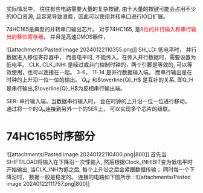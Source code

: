 实际情况中， 往往有些电路需要大量的复杂按键, 由于大量的按键可能会占用不少的IO口资源, 且容易导致浪费，因此可以使用并转串口进行IO口扩展。 

74HC165是典型的并转串口输出芯片。 
对于74HC165, 是<mark style="background: transparent; color: red">8位的并行输入和串行输出的移位寄存器</mark>， 并且是高速CMOS器件，


![[attachments/Pasted image 20240122110355.png]]
SH_LD: 低电平时， 并行数据进入移位寄存器中， 而高电平时, 不能传入。在传入并行数据时，需要设置为低电平。 
CLK,  CLK_INH: 是经过或非门控制时钟的，两个引脚是等效的, 可以等效使用，也可以连接在一起。
3-6， 11-14 是并行数据输入端。 而串行输出是在时钟的上升沿一位一位的输出。
$Q_H$: 和$\overline{Q}_H$ 是互补的关系, 即Q_H是串行输出,$\overline{Q}_H$为反相串行输出端。

SER: 串行输入端，当数据串行输入时， 会在时钟的上升沿一位一位进行移动。 通过将一个的$Q_{H}$连接到另外一个的SER上， 可以实现多个芯片的级联。 

# 74HC165时序部分
![[attachments/Pasted image 20240122110400.png|800]]
首先当SHIFT/LOAD将输入在下降沿一次性输入, 然后根据Clock_INHIBIT变为低电平时开始输出, 当CLK_INH为低之后, 每个上升沿之后会紧跟数据传输； 同时每一个下降沿时， 数据一般是稳定的。 
连接的电路如下图所示 : 
![[attachments/Pasted image 20240122111757.png|800]]
